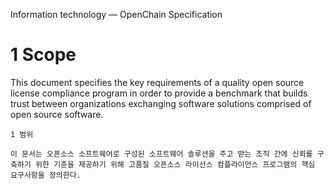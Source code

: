 Information technology — OpenChain Specification 

# 1 Scope 

This document specifies the key requirements of a quality open source license compliance program in order to provide a benchmark that builds trust between organizations exchanging software solutions comprised of open source software.

~~~
1 범위

이 문서는 오픈소스 소프트웨어로 구성된 소프트웨어 솔루션을 주고 받는 조직 간에 신뢰를 구축하기 위한 기준을 제공하기 위해 고품질 오픈소스 라이선스 컴플라이언스 프로그램의 핵심 요구사항을 정의한다.
~~~



